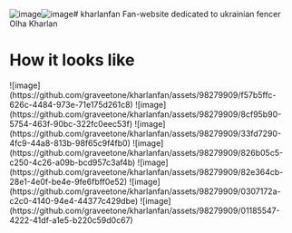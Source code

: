 ![image](https://github.com/graveetone/kharlanfan/assets/98279909/8519c7f9-cf12-4b96-87af-7d7aecc32a63)![image](https://github.com/graveetone/kharlanfan/assets/98279909/d1f55241-01f0-4d78-b627-48b98d983881)# kharlanfan
Fan-website dedicated to ukrainian fencer Olha Kharlan

<h1>How it looks like</h1>
![image](https://github.com/graveetone/kharlanfan/assets/98279909/f57b5ffc-626c-4484-973e-71e175d261c8)
![image](https://github.com/graveetone/kharlanfan/assets/98279909/8cf95b90-5754-463f-90bc-322fc0eec53f)
![image](https://github.com/graveetone/kharlanfan/assets/98279909/33fd7290-4fc9-44a8-813b-98f65c9f4fb0)
![image](https://github.com/graveetone/kharlanfan/assets/98279909/826b05c5-c250-4c26-a09b-bcd957c3af4b)
![image](https://github.com/graveetone/kharlanfan/assets/98279909/82e364cb-28e1-4e0f-be4e-9fe6fbff0e52)
![image](https://github.com/graveetone/kharlanfan/assets/98279909/0307172a-c2c0-4140-94e4-44377c429dbe)
![image](https://github.com/graveetone/kharlanfan/assets/98279909/01185547-4222-41df-a1e5-b220c59d0c67)
